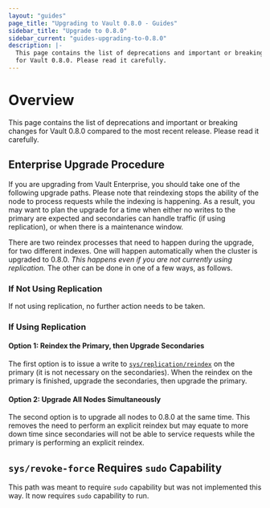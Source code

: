 ```yaml
---
layout: "guides"
page_title: "Upgrading to Vault 0.8.0 - Guides"
sidebar_title: "Upgrade to 0.8.0"
sidebar_current: "guides-upgrading-to-0.8.0"
description: |-
  This page contains the list of deprecations and important or breaking changes
  for Vault 0.8.0. Please read it carefully.
---
```


# Overview

This page contains the list of deprecations and important or breaking changes
for Vault 0.8.0 compared to the most recent release. Please read it carefully.

## Enterprise Upgrade Procedure

If you are upgrading from Vault Enterprise, you should take one of the
following upgrade paths. Please note that reindexing stops the ability of the
node to process requests while the indexing is happening. As a result, you may
want to plan the upgrade for a time when either no writes to the primary are
expected and secondaries can handle traffic (if using replication), or when
there is a maintenance window.

There are two reindex processes that need to happen during the upgrade, for two
different indexes. One will happen automatically when the cluster is upgraded
to 0.8.0. _This happens even if you are not currently using replication._ The
other can be done in one of a few ways, as follows.

### If Not Using Replication

If not using replication, no further action needs to be taken.

### If Using Replication

#### Option 1: Reindex the Primary, then Upgrade Secondaries

The first option is to issue a write to [`sys/replication/reindex`][reindex] on the
primary (it is not necessary on the secondaries). When the reindex on the
primary is finished, upgrade the secondaries, then upgrade the primary.

#### Option 2: Upgrade All Nodes Simultaneously

The second option is to upgrade all nodes to 0.8.0 at the same time. This
removes the need to perform an explicit reindex but may equate to more down
time since secondaries will not be able to service requests while the primary
is performing an explicit reindex.

## `sys/revoke-force` Requires `sudo` Capability

This path was meant to require `sudo` capability but was not implemented this
way. It now requires `sudo` capability to run.

[reindex]: https://www.vaultproject.io/api/system/replication.html#reindex-replication
